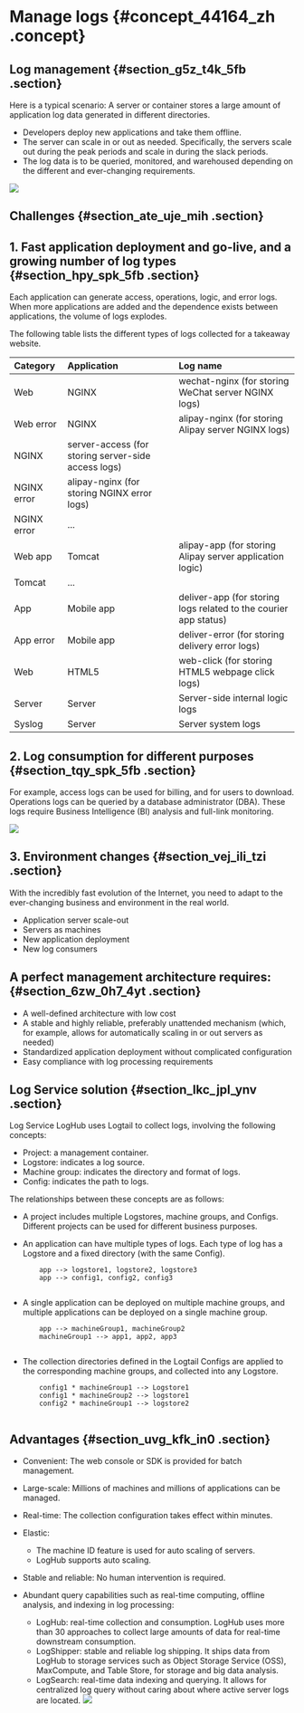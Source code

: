 # Manage logs {#concept_44164_zh .concept}

## Log management {#section_g5z_t4k_5fb .section}

Here is a typical scenario: A server or container stores a large amount of application log data generated in different directories.

-   Developers deploy new applications and take them offline.
-   The server can scale in or out as needed. Specifically, the servers scale out during the peak periods and scale in during the slack periods.
-   The log data is to be queried, monitored, and warehoused depending on the different and ever-changing requirements.

![](http://static-aliyun-doc.oss-cn-hangzhou.aliyuncs.com/assets/img/13198/156877547032391_en-US.png)

## Challenges {#section_ate_uje_mih .section}

## 1. Fast application deployment and go-live, and a growing number of log types {#section_hpy_spk_5fb .section}

Each application can generate access, operations, logic, and error logs. When more applications are added and the dependence exists between applications, the volume of logs explodes.

The following table lists the different types of logs collected for a takeaway website.

|Category|Application|Log name|
|:-------|:----------|:-------|
|Web|NGINX|wechat-nginx \(for storing WeChat server NGINX logs\)|
|Web error|NGINX|alipay-nginx \(for storing Alipay server NGINX logs\)|
|NGINX|server-access \(for storing server-side access logs\)|
|NGINX error|alipay-nginx \(for storing NGINX error logs\)|
|NGINX error|...|
|Web app|Tomcat|alipay-app \(for storing Alipay server application logic\)|
|Tomcat|...|
|App|Mobile app|deliver-app \(for storing logs related to the courier app status\)|
|App error|Mobile app|deliver-error \(for storing delivery error logs\)|
|Web|HTML5|web-click \(for storing HTML5 webpage click logs\)|
|Server|Server|Server-side internal logic logs|
|Syslog|Server|Server system logs|

## 2. Log consumption for different purposes {#section_tqy_spk_5fb .section}

For example, access logs can be used for billing, and for users to download. Operations logs can be queried by a database administrator \(DBA\). These logs require Business Intelligence \(BI\) analysis and full-link monitoring.

![](images/32392_en-US.png)

## 3. Environment changes {#section_vej_ili_tzi .section}

With the incredibly fast evolution of the Internet, you need to adapt to the ever-changing business and environment in the real world.

-   Application server scale-out
-   Servers as machines
-   New application deployment
-   New log consumers

## A perfect management architecture requires: {#section_6zw_0h7_4yt .section}

-   A well-defined architecture with low cost
-   A stable and highly reliable, preferably unattended mechanism \(which, for example, allows for automatically scaling in or out servers as needed\)
-   Standardized application deployment without complicated configuration
-   Easy compliance with log processing requirements

## Log Service solution {#section_lkc_jpl_ynv .section}

Log Service LogHub uses Logtail to collect logs, involving the following concepts:

-   Project: a management container.
-   Logstore: indicates a log source.
-   Machine group: indicates the directory and format of logs.
-   Config: indicates the path to logs.

The relationships between these concepts are as follows:

-   A project includes multiple Logstores, machine groups, and Configs. Different projects can be used for different business purposes.
-   An application can have multiple types of logs. Each type of log has a Logstore and a fixed directory \(with the same Config\).

    ``` {#codeblock_zsx_yun_gc2}
        app --> logstore1, logstore2, logstore3
        app --> config1, config2, config3 
    					
    ```

-   A single application can be deployed on multiple machine groups, and multiple applications can be deployed on a single machine group.

    ``` {#codeblock_6pu_jn3_2ho}
        app --> machineGroup1, machineGroup2
        machineGroup1 --> app1, app2, app3
    					
    ```

-   The collection directories defined in the Logtail Configs are applied to the corresponding machine groups, and collected into any Logstore.

    ``` {#codeblock_h2y_pdb_ek9}
        config1 * machineGroup1 --> Logstore1
        config1 * machineGroup2 --> logstore1
        config2 * machineGroup1 --> logstore2
    					
    ```


## Advantages {#section_uvg_kfk_in0 .section}

-   Convenient: The web console or SDK is provided for batch management.

-   Large-scale: Millions of machines and millions of applications can be managed.

-   Real-time: The collection configuration takes effect within minutes.

-   Elastic:

    -   The machine ID feature is used for auto scaling of servers.
    -   LogHub supports auto scaling.
-   Stable and reliable: No human intervention is required.

-   Abundant query capabilities such as real-time computing, offline analysis, and indexing in log processing:

    -   LogHub: real-time collection and consumption. LogHub uses more than 30 approaches to collect large amounts of data for real-time downstream consumption.
    -   LogShipper: stable and reliable log shipping. It ships data from LogHub to storage services such as Object Storage Service \(OSS\), MaxCompute, and Table Store, for storage and big data analysis.
    -   LogSearch: real-time data indexing and querying. It allows for centralized log query without caring about where active server logs are located.
    ![](images/32393_en-US.png)


